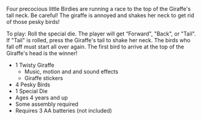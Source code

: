 Four precocious little Birdies are running a race to the top of the Giraffe's tall neck. Be careful! The giraffe is annoyed and shakes her neck to get rid of those pesky birds!
 
To play: Roll the special die. The player will get “Forward", "Back", or "Tail".  If "Tail" is rolled, press the Giraffe's tail to shake her neck. The birds who fall off must start all over again. The first bird to arrive at the top of the Giraffe's head is the winner!

- 1 Twisty Giraffe 
    - Music, motion and and sound effects
    - Giraffe stickers
- 4 Pesky Birds
- 1 Special Die
- Ages 4 years and up
- Some assembly required
- Requires 3 AA batteries (not included)